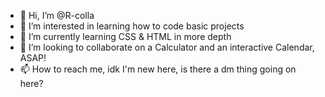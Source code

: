 - 👋 Hi, I’m @R-colla
- 👀 I’m interested in learning how to code basic projects
- 🌱 I’m currently learning CSS & HTML in more depth
- 💞️ I’m looking to collaborate on a Calculator and an interactive Calendar, ASAP!
- 📫 How to reach me, idk I'm new here, is there a dm thing going on here?

<!---
R-colla/R-colla is a ✨ special ✨ repository because its `README.md` (this file) appears on your GitHub profile.
You can click the Preview link to take a look at your changes.
--->
